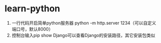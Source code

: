 # learn-python
1. 一行代码开启简单python服务器 python -m http.server 1234（可以自定义端口号，默认8000）
2. 控制台输入pip show Django可以查看Django的安装路径，其它安装包类似
